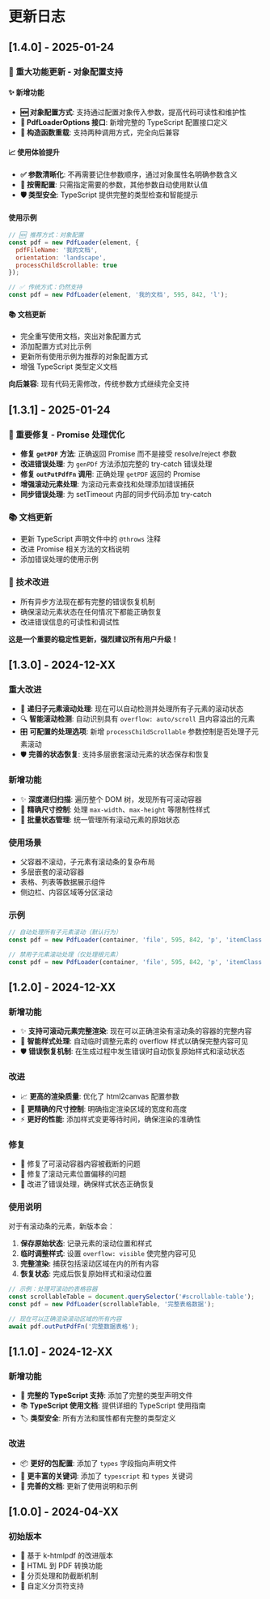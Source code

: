 # 更新日志

## [1.4.0] - 2025-01-24

### 🚀 重大功能更新 - 对象配置支持

#### ✨ 新增功能
- **🆕 对象配置方式**: 支持通过配置对象传入参数，提高代码可读性和维护性
- **📝 PdfLoaderOptions 接口**: 新增完整的 TypeScript 配置接口定义
- **🔄 构造函数重载**: 支持两种调用方式，完全向后兼容

#### 📈 使用体验提升
- **✅ 参数清晰化**: 不再需要记住参数顺序，通过对象属性名明确参数含义
- **🎯 按需配置**: 只需指定需要的参数，其他参数自动使用默认值
- **🛡️ 类型安全**: TypeScript 提供完整的类型检查和智能提示

#### 使用示例
```javascript
// 🆕 推荐方式：对象配置
const pdf = new PdfLoader(element, {
  pdfFileName: '我的文档',
  orientation: 'landscape',
  processChildScrollable: true
});

// ✅ 传统方式：仍然支持
const pdf = new PdfLoader(element, '我的文档', 595, 842, 'l');
```

#### 📚 文档更新
- 完全重写使用文档，突出对象配置方式
- 添加配置方式对比示例
- 更新所有使用示例为推荐的对象配置方式
- 增强 TypeScript 类型定义文档

**向后兼容**: 现有代码无需修改，传统参数方式继续完全支持

## [1.3.1] - 2025-01-24

### 🐛 重要修复 - Promise 处理优化
- **修复 `getPDF` 方法**: 正确返回 Promise 而不是接受 resolve/reject 参数
- **改进错误处理**: 为 `genPDf` 方法添加完整的 try-catch 错误处理
- **修复 `outPutPdfFn` 调用**: 正确处理 `getPDF` 返回的 Promise
- **增强滚动元素处理**: 为滚动元素查找和处理添加错误捕获
- **同步错误处理**: 为 setTimeout 内部的同步代码添加 try-catch

### 📚 文档更新
- 更新 TypeScript 声明文件中的 `@throws` 注释
- 改进 Promise 相关方法的文档说明
- 添加错误处理的使用示例

### 🔧 技术改进
- 所有异步方法现在都有完整的错误恢复机制
- 确保滚动元素状态在任何情况下都能正确恢复
- 改进错误信息的可读性和调试性

**这是一个重要的稳定性更新，强烈建议所有用户升级！**

## [1.3.0] - 2024-12-XX

### 重大改进
- 🚀 **递归子元素滚动处理**: 现在可以自动检测并处理所有子元素的滚动状态
- 🔍 **智能滚动检测**: 自动识别具有 `overflow: auto/scroll` 且内容溢出的元素
- 🎛️ **可配置的处理选项**: 新增 `processChildScrollable` 参数控制是否处理子元素滚动
- 🛡️ **完善的状态恢复**: 支持多层嵌套滚动元素的状态保存和恢复

### 新增功能
- ✨ **深度递归扫描**: 遍历整个 DOM 树，发现所有可滚动容器
- 📏 **精确尺寸控制**: 处理 `max-width`、`max-height` 等限制性样式
- 🔄 **批量状态管理**: 统一管理所有滚动元素的原始状态

### 使用场景
- 父容器不滚动，子元素有滚动条的复杂布局
- 多层嵌套的滚动容器
- 表格、列表等数据展示组件
- 侧边栏、内容区域等分区滚动

### 示例
```javascript
// 自动处理所有子元素滚动（默认行为）
const pdf = new PdfLoader(container, 'file', 595, 842, 'p', 'itemClass', 'break_page', true);

// 禁用子元素滚动处理（仅处理根元素）
const pdf = new PdfLoader(container, 'file', 595, 842, 'p', 'itemClass', 'break_page', false);
```

## [1.2.0] - 2024-12-XX

### 新增功能
- ✨ **支持可滚动元素完整渲染**: 现在可以正确渲染有滚动条的容器的完整内容
- 🔧 **智能样式处理**: 自动临时调整元素的 overflow 样式以确保完整内容可见
- 🛡️ **错误恢复机制**: 在生成过程中发生错误时自动恢复原始样式和滚动状态

### 改进
- 📈 **更高的渲染质量**: 优化了 html2canvas 配置参数
- 🎯 **更精确的尺寸控制**: 明确指定渲染区域的宽度和高度
- ⚡ **更好的性能**: 添加样式变更等待时间，确保渲染的准确性

### 修复
- 🐛 修复了可滚动容器内容被截断的问题
- 🐛 修复了滚动元素位置偏移的问题
- 🐛 改进了错误处理，确保样式状态正确恢复

### 使用说明

对于有滚动条的元素，新版本会：

1. **保存原始状态**: 记录元素的滚动位置和样式
2. **临时调整样式**: 设置 `overflow: visible` 使完整内容可见
3. **完整渲染**: 捕获包括滚动区域在内的所有内容
4. **恢复状态**: 完成后恢复原始样式和滚动位置

```javascript
// 示例：处理可滚动的表格容器
const scrollableTable = document.querySelector('#scrollable-table');
const pdf = new PdfLoader(scrollableTable, '完整表格数据');

// 现在可以正确渲染滚动区域的所有内容
await pdf.outPutPdfFn('完整数据表格');
```

## [1.1.0] - 2024-12-XX

### 新增功能
- 🎯 **完整的 TypeScript 支持**: 添加了完整的类型声明文件
- 📚 **TypeScript 使用文档**: 提供详细的 TypeScript 使用指南
- 🏷️ **类型安全**: 所有方法和属性都有完整的类型定义

### 改进
- 📦 **更好的包配置**: 添加了 `types` 字段指向声明文件
- 🔖 **更丰富的关键词**: 添加了 `typescript` 和 `types` 关键词
- 📝 **完善的文档**: 更新了使用说明和示例

## [1.0.0] - 2024-04-XX

### 初始版本
- 🎉 基于 k-htmlpdf 的改进版本
- 📄 HTML 到 PDF 转换功能
- 🔄 分页处理和防截断机制
- 📏 自定义分页符支持 